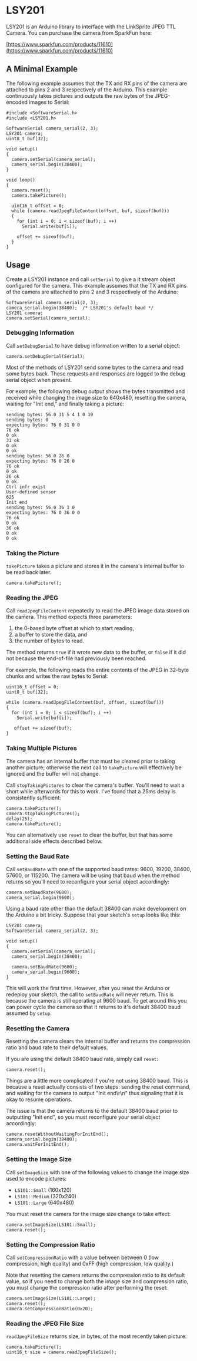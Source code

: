 LSY201
======

LSY201 is an Arduino library to interface with the LinkSprite JPEG TTL Camera.
You can purchase the camera from SparkFun here:

[https://www.sparkfun.com/products/11610](https://www.sparkfun.com/products/11610)

## A Minimal Example

The following example assumes that the TX and RX pins of the camera are
attached to pins 2 and 3 respectively of the Arduino.  This example continuously
takes pictures and outputs the raw bytes of the JPEG-encoded images to Serial:

    #include <SoftwareSerial.h>
    #include <LSY201.h>

    SoftwareSerial camera_serial(2, 3);
    LSY201 camera;
    uint8_t buf[32];

    void setup()
    {
      camera.setSerial(camera_serial);
      camera_serial.begin(38400);
    }

    void loop()
    {
      camera.reset();
      camera.takePicture();

      uint16_t offset = 0;
      while (camera.readJpegFileContent(offset, buf, sizeof(buf)))
      {
        for (int i = 0; i < sizeof(buf); i ++)
          Serial.write(buf[i]);

        offset += sizeof(buf);
      }
    }

## Usage

Create a LSY201 instance and call `setSerial` to give a it stream object
configured for the camera.  This example assumes that the TX and RX pins of the
camera are attached to pins 2 and 3 respectively of the Arduino:

    SoftwareSerial camera_serial(2, 3);
    camera_serial.begin(38400);  /* LSY201's default baud */
    LSY201 camera;
    camera.setSerial(camera_serial);

### Debugging Information

Call `setDebugSerial` to have debug information written to a serial object:

    camera.setDebugSerial(Serial);

Most of the methods of LSY201 send some bytes to the camera and read some bytes
back.  These requests and responses are logged to the debug serial object when
present.

For example, the following debug output shows the bytes transmitted and
received while changing the image size to 640x480, resetting the camera,
waiting for "Init end," and finally taking a picture:

    sending bytes: 56 0 31 5 4 1 0 19
    sending bytes: 0
    expecting bytes: 76 0 31 0 0
    76 ok
    0 ok
    31 ok
    0 ok
    0 ok
    sending bytes: 56 0 26 0
    expecting bytes: 76 0 26 0
    76 ok
    0 ok
    26 ok
    0 ok
    Ctrl infr exist
    User-defined sensor
    625
    Init end
    sending bytes: 56 0 36 1 0
    expecting bytes: 76 0 36 0 0
    76 ok
    0 ok
    36 ok
    0 ok
    0 ok

### Taking the Picture

`takePicture` takes a picture and stores it in the camera's internal buffer to
be read back later.

    camera.takePicture();

### Reading the JPEG

Call `readJpegFileContent` repeatedly to read the JPEG image data stored on the
camera.  This method expects three parameters:

1. the 0-based byte offset at which to start reading,
2. a buffer to store the data, and
3. the number of bytes to read.

The method returns `true` if it wrote new data to the buffer, or `false` if it
did not because the end-of-file had previously been reached.

For example, the following reads the entire contents of the JPEG in 32-byte
chunks and writes the raw bytes to Serial:

    uint16_t offset = 0;
    uint8_t buf[32];

    while (camera.readJpegFileContent(buf, offset, sizeof(buf)))
    {
      for (int i = 0; i < sizeof(buf); i ++)
        Serial.write(buf[i]);

       offset += sizeof(buf);
    }

### Taking Multiple Pictures

The camera has an internal buffer that must be cleared prior to taking another
picture; otherwise the next call to `takePicture` will effectively be ignored
and the buffer will not change.

Call `stopTakingPictures` to clear the camera's buffer.  You'll need to wait a
short while afterwords for this to work.  I've found that a 25ms delay is
consistently sufficient:

    camera.takePicture();
    camera.stopTakingPictures();
    delay(25);
    camera.takePicture();

You can alternatively use `reset` to clear the buffer, but that has some
additional side effects described below.

### Setting the Baud Rate

Call `setBaudRate` with one of the supported baud rates: 9600, 19200, 38400,
57600, or 115200.  The camera will be using that baud when the method returns
so you'll need to reconfigure your serial object accordingly:

    camera.setBaudRate(9600);
    camera_serial.begin(9600);

Using a baud rate other than the default 38400 can make development on the
Arduino a bit tricky.  Suppose that your sketch's `setup` looks like this:

    LSY201 camera;
    SoftwareSerial camera_serial(2, 3);

    void setup()
    {
      camera.setSerial(camera_serial);
      camera_serial.begin(38400);

      camera.setBaudRate(9600);
      camera_serial.begin(9600);
    }

This will work the first time.  However, after you reset the Arduino or
redeploy your sketch, the call to `setBaudRate` will never return.  This is
because the camera is still operating at 9600 baud.  To get around this you can
power cycle the camera so that it returns to it's default 38400 baud assumed by
`setup`.

### Resetting the Camera

Resetting the camera clears the internal buffer and returns the compression
ratio and baud rate to their default values.

If you are using the default 38400 baud rate, simply call `reset`:

    camera.reset();

Things are a little more complicated if you're not using 38400 baud.  This is
because a reset actually consists of two steps: sending the reset command, and
waiting for the camera to output "Init end\r\n" thus signaling that it is okay
to resume operations.

The issue is that the camera returns to the default 38400 baud prior to
outputting "Init end", so you must reconfigure your serial object accordingly:

    camera.resetWithoutWaitingForInitEnd();
    camera_serial.begin(38400);
    camera.waitForInitEnd();

### Setting the Image Size

Call `setImageSize` with one of the following values to change the image size
used to encode pictures:

* `LS101::Small` (160x120)
* `LS101::Medium` (320x240)
* `LS101::Large` (640x480)

You must reset the camera for the image size change to take effect:

    camera.setImageSize(LS101::Small);
    camera.reset();

### Setting the Compression Ratio

Call `setCompressionRatio` with a value between between 0 (low compression,
high quality) and 0xFF (high compression, low quality.)

Note that resetting the camera returns the compression ratio to its default
value, so if you need to change both the image size and compression ratio, you
must change the compression ratio after performing the reset:

    camera.setImageSize(LS101::Large);
    camera.reset();
    camera.setCompressionRatio(0x20);

### Reading the JPEG File Size

`readJpegFileSize` returns size, in bytes, of the most recently taken picture:

    camera.takePicture();
    uint16_t size = camera.readJpegFileSize();
